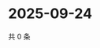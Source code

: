 # 2025-09-24

共 0 条

<!-- BEGIN ZHIHUVIDEO -->
<!-- 最后更新时间 Wed Sep 24 2025 15:11:50 GMT+0800 (China Standard Time) -->

<!-- END ZHIHUVIDEO -->
